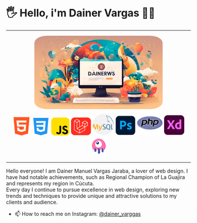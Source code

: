 <h1>🖐 Hello, i'm Dainer Vargas 👨‍💻</h1> 
<hr>
<div align="center" display="flex">
<img class="imagen" height="200px" style="border-radius: 10%;" src="images/fondo1.png" alt="Logo background"/>
<div display="flex"> 
<img src="images/html.png" alt="HTML"/>
<img src="images/css.png" alt="CSS"/>
<img src="images/js.png" alt="JS"/>
<img src="images/laravel.png" alt="LARAVEL"/>
<img src="images/mysql.png" alt="MYSQL"/>
<img src="images/photoShop.png" alt="PhotoShop"/>
<img src="images/php.png" alt="PHP"/>
<img src="images/xd.png" alt="Adobe xd"/>
<img src="images/livewire.png" alt="Livewire"/>
</div>
</div>
<hr>
<p>Hello everyone! I am Dainer Manuel Vargas Jaraba, a lover
of web design. I have had notable achievements, such as
Regional Champion of La Guajira and represents my region
in Cúcuta. <br> Every day I continue to pursue excellence in web design, exploring new trends and techniques to provide unique and attractive solutions to my clients and audience. </p>

- 📫 How to reach me on Instagram: [@dainer_varggas](https://www.instagram.com/dainer_varggas/)


